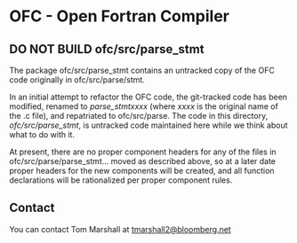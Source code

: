 # OFC - Open Fortran Compiler

## DO NOT BUILD ofc/src/parse_stmt

The package ofc/src/parse_stmt contains an untracked copy of the OFC code
originally in ofc/src/parse/stmt.

In an initial attempt to refactor the OFC code, the git-tracked code has been
modified, renamed to *parse_stmtxxxx* (where *xxxx* is the original name of the
.c file), and repatriated to ofc/src/parse.  The code in this directory,
*ofc/src/parse_stmt*, is untracked code maintained here while we think about
what to do with it.

At present, there are no proper component headers for any of the files in
ofc/src/parse/parse_stmt... moved as described above, so at a later date proper
headers for the new components will be created, and all function declarations
will be rationalized per proper component rules.


## Contact

You can contact Tom Marshall at tmarshall2@bloomberg.net

